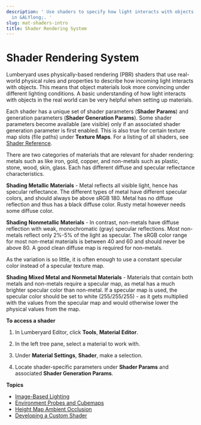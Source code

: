 ```yaml
---
description: ' Use shaders to specify how light interacts with objects for your game
  in &ALYlong;. '
slug: mat-shaders-intro
title: Shader Rendering System
---
```

# Shader Rendering System<a name="mat-shaders-intro"></a>

Lumberyard uses physically\-based rendering \(PBR\) shaders that use real\-world physical rules and properties to describe how incoming light interacts with objects\. This means that object materials look more convincing under different lighting conditions\. A basic understanding of how light interacts with objects in the real world can be very helpful when setting up materials\.

Each shader has a unique set of shader parameters \(**Shader Params**\) and generation parameters \(**Shader Generation Params**\)\. Some shader parameters become available \(are visible\) only if an associated shader generation parameter is first enabled\. This is also true for certain texture map slots \(file paths\) under **Texture Maps**\. For a listing of all shaders, see [Shader Reference](/docs/userguide/shaders/intro.md)\. 

There are two categories of materials that are relevant for shader rendering: metals such as like iron, gold, copper, and non\-metals such as plastic, stone, wood, skin, glass\. Each has different diffuse and specular reflectance characteristics\. 

**Shading Metallic Materials** \- Metal reflects all visible light, hence has specular reflectance\. The different types of metal have different specular colors, and should always be above sRGB 180\. Metal has no diffuse reflection and thus has a black diffuse color\. Rusty metal however needs some diffuse color\. 

**Shading Nonmetallic Materials** \- In contrast, non\-metals have diffuse reflection with weak, monochromatic \(gray\) specular reflections\. Most non\-metals reflect only 2%\-5% of the light as specular\. The sRGB color range for most non\-metal materials is between 40 and 60 and should never be above 80\. A good clean diffuse map is required for non\-metals\. 

As the variation is so little, it is often enough to use a constant specular color instead of a specular texture map\. 

**Shading Mixed Metal and Nonmetal Materials** \- Materials that contain both metals and non\-metals require a specular map, as metal has a much brighter specular color than non\-metal\. If a specular map is used, the specular color should be set to white \(255/255/255\) \- as it gets multiplied with the values from the specular map and would otherwise lower the physical values from the map\. 

**To access a shader**

1. In Lumberyard Editor, click **Tools**, **Material Editor**\.

1. In the left tree pane, select a material to work with\.

1. Under **Material Settings**, **Shader**, make a selection\.

1. Locate shader\-specific parameters under **Shader Params** and associated **Shader Generation Params**\.

**Topics**
+ [Image\-Based Lighting](/docs/userguide/materials/shaders/image-lighting.md)
+ [Environment Probes and Cubemaps](/docs/userguide/materials/shaders/environment-probes-intro.md)
+ [Height Map Ambient Occlusion](/docs/userguide/materials/shaders/heightmap_ambient_occlusion.md)
+ [Developing a Custom Shader](/docs/userguide/materials/shaders/custom-dev-intro.md)